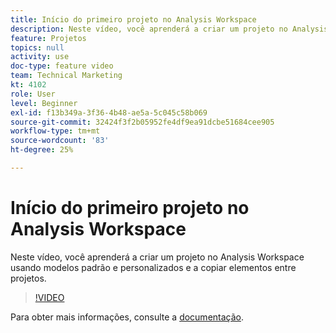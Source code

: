 ```yaml
---
title: Início do primeiro projeto no Analysis Workspace
description: Neste vídeo, você aprenderá a criar um projeto no Analysis Workspace usando modelos padrão e personalizados e a copiar elementos entre projetos.
feature: Projetos
topics: null
activity: use
doc-type: feature video
team: Technical Marketing
kt: 4102
role: User
level: Beginner
exl-id: f13b349a-3f36-4b48-ae5a-5c045c58b069
source-git-commit: 32424f3f2b05952fe4df9ea91dcbe51684cee905
workflow-type: tm+mt
source-wordcount: '83'
ht-degree: 25%

---
```


# Início do primeiro projeto no Analysis Workspace

Neste vídeo, você aprenderá a criar um projeto no Analysis Workspace usando modelos padrão e personalizados e a copiar elementos entre projetos.

>[!VIDEO](https://video.tv.adobe.com/v/30368/?quality=12)

Para obter mais informações, consulte a [documentação](https://docs.adobe.com/content/help/en/analytics/analyze/analysis-workspace/build-workspace-project/freeform-overview.html).
